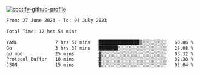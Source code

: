 [![spotify-github-profile](https://spotify-github-profile.vercel.app/api/view?uid=313pysyt3uxkjdidtiuvzf7nrnnu&cover_image=true&theme=natemoo-re&show_offline=false&background_color=121212&interchange=false&bar_color=53b14f&bar_color_cover=false)](https://spotify-github-profile.vercel.app/api/view?uid=313pysyt3uxkjdidtiuvzf7nrnnu&redirect=true)

<!--START_SECTION:waka-->

```txt
From: 27 June 2023 - To: 04 July 2023

Total Time: 12 hrs 54 mins

YAML              7 hrs 51 mins   ███████████████▒░░░░░░░░░   60.86 %
Go                3 hrs 37 mins   ███████░░░░░░░░░░░░░░░░░░   28.08 %
go.mod            25 mins         ▓░░░░░░░░░░░░░░░░░░░░░░░░   03.32 %
Protocol Buffer   18 mins         ▓░░░░░░░░░░░░░░░░░░░░░░░░   02.38 %
JSON              15 mins         ▓░░░░░░░░░░░░░░░░░░░░░░░░   02.04 %
```

<!--END_SECTION:waka-->